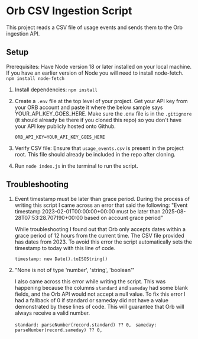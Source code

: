 # Orb CSV Ingestion Script

This project reads a CSV file of usage events and sends them to the Orb ingestion API.

## Setup

Prerequisites: Have Node version 18 or later installed on your local machine. If you have an earlier version of Node you will need to install node-fetch. `npm install node-fetch`

1. Install dependencies:
   `npm install`

2. Create a `.env` file at the top level of your project. Get your API key from your ORB account and paste it where the below sample says
   YOUR_API_KEY_GOES_HERE. Make sure the .env file is in the `.gitignore` (it should already be there if you cloned this repo) so you don't have your API key publicly hosted onto Github.

   `ORB_API_KEY=YOUR_API_KEY_GOES_HERE`

3. Verify CSV file: Ensure that `usage_events.csv` is present in the project root. This file should already be included in the repo after cloning.
4. Run `node index.js` in the terminal to run the script.

## Troubleshooting

1.  Event timestamp must be later than grace period.
    During the process of writing this script I came across an error that said the following: "Event timestamp 2023-02-01T00:00:00+00:00 must be later than 2025-08-28T07:53:28.707190+00:00 based on account grace period"

    While troubleshooting I found out that Orb only accepts dates within a grace period of 12 hours from the current time. The CSV file provided has dates from 2023. To avoid this error the script automatically sets the timestamp to today with this line of code.

    `timestamp: new Date().toISOString()`

2.  "None is not of type 'number', 'string', 'boolean'"

    I also came across this error while writing the script. This was happening because the columns `standard` and `sameday` had some blank fields, and the Orb API would not accept a null value. To fix this error I had a fallback of 0 if standard or sameday did not have a value demonstrated by these lines of code. This will guarantee that Orb will always receive a valid number.

    `standard: parseNumber(record.standard) ?? 0,`
    ` sameday: parseNumber(record.sameday) ?? 0,`
